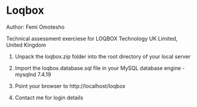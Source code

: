 # Loqbox
Author: Femi Omotesho

Technical assessment exerciese for LOQBOX Technology UK Limited, United Kingdom

1. Unpack the loqbox.zip folder into the root directory of your local server

2. Import the loqbox.database.sql file in your MySQL database engine - mysqlnd 7.4.19

3. Point your browser to http://localhost/loqbox

4. Contact me for login details
